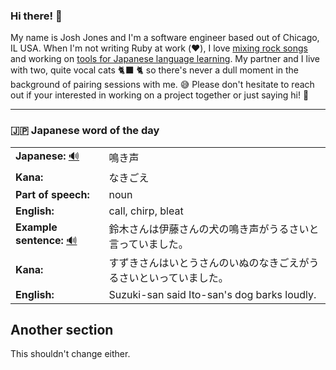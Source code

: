 ### Hi there! 👋

My name is Josh Jones and I'm a software engineer based out of Chicago, IL USA. When I'm not writing Ruby at work (❤️), I love [mixing rock songs](https://www.musiclikeyoumeanit.com/) and working on [tools for Japanese language learning](https://github.com/stars/jhunschejones/lists/japanese-language-learning). My partner and I live with two, quite vocal cats 🐈‍⬛ 🐈  so there's never a dull moment in the background of pairing sessions with me. 😅 Please don't hesitate to reach out if your interested in working on a project together or just saying hi! 👋

---

### 🇯🇵 Japanese word of the day

<!-- START WORD OF THE DAY -->
<table>
  <tr><td><strong>Japanese:</strong> <a href="https://wotd.transparent.com/japanese/2021/words/JPNjp_00078.mp3">🔊</a></td><td>鳴き声</td></tr>
  <tr><td><strong>Kana:</strong></td><td>なきごえ</td></tr>
  <tr><td><strong>Part of speech:</strong></td><td>noun</td></tr>
  <tr><td><strong>English:</strong></td><td>call, chirp, bleat</td></tr>
  <tr><td><strong>Example sentence:</strong> <a href="https://wotd.transparent.com/japanese/2021/sentences/JPNjp_00444.mp3">🔊</a></td><td>鈴木さんは伊藤さんの犬の鳴き声がうるさいと言っていました。</td></tr>
  <tr><td><strong>Kana:</strong></td><td>すずきさんはいとうさんのいぬのなきごえがうるさいといっていました。</td></tr>
  <tr><td><strong>English:</strong></td><td>Suzuki-san said Ito-san's dog barks loudly.</td></tr>
</table>
<!-- END WORD OF THE DAY -->

## Another section
This shouldn't change either.
